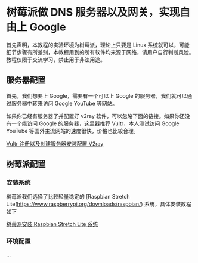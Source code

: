 # 树莓派做 DNS 服务器以及网关，实现自由上 Google
首先声明，本教程的实验环境为树莓派，理论上只要是 Linux 系统就可以，可能细节步骤有所差别，本教程用到的所有软件均来源于网络，请用户自行判断风险。教程仅限于交流学习，禁止用于非法用途。



## 服务器配置

首先，我们想要上 Google，需要有一个可以上 Google 的服务器，我们就可以通过服务器中转来访问 Google YouTube 等网站。



如果你已经有服务器了并配置好 v2ray 软件，可以忽略下面的链接。如果你还没有一个能访问 Google 的服务器，这里器推荐 Vultr，本人测试访问 Google YouTube 等国外主流网站的速度很快，价格也比较合理。

[Vultr 注册以及创建服务器安装配置 V2ray](./vultr.md)



## 树莓派配置



### 安装系统

树莓派我们选择了比较轻量稳定的 [Raspbian Stretch Lite(https://www.raspberrypi.org/downloads/raspbian/) 系统，具体安装教程如下

[树莓派安装 Raspbian Stretch Lite 系统](./raspberry_pi_install.md)



### 环境配置

...